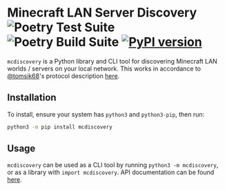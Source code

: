 # Minecraft LAN Server Discovery ![Poetry Test Suite](https://github.com/Ewpratten/mcdiscovery/workflows/Poetry%20Test%20Suite/badge.svg) ![Poetry Build Suite](https://github.com/Ewpratten/mcdiscovery/workflows/Poetry%20Build%20Suite/badge.svg) [![PyPI version](https://img.shields.io/pypi/v/mcdiscovery.svg)](https://pypi.python.org/pypi/mcdiscovery/)

`mcdiscovery` is a Python library and CLI tool for discovering Minecraft LAN worlds / servers on your local network. This works in accordance to [@tomsik68](https://github.com/tomsik68)'s protocol description [here](https://github.com/tomsik68/mclauncher-api/wiki/LAN-Server-Discovery).

## Installation

To install, ensure your system has `python3` and `python3-pip`, then run:

```sh
python3 -m pip install mcdiscovery
```

## Usage

`mcdiscovery` can be used as a CLI tool by running `python3 -m mcdiscovery`, or as a library with `import mcdiscovery`. API documentation can be found [here](https://ewpratten.retrylife.ca/mcdiscovery/docs/mcdiscovery.net.LANServerFinder.html). 